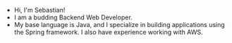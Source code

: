 - Hi, I'm Sebastian!
- I am a budding Backend Web Developer.
- My base language is Java, and I specialize in building applications using the Spring framework. I also have experience working with AWS.

<!---
sebastianflaviusdev/sebastianflaviusdev is a ✨ special ✨ repository because its `README.md` (this file) appears on your GitHub profile.
You can click the Preview link to take a look at your changes.
--->
